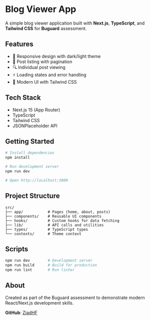 # Blog Viewer App

A simple blog viewer application built with **Next.js**, **TypeScript**, and **Tailwind CSS** for **Buguard** assessment.

## Features

- 📱 Responsive design with dark/light theme
- 📄 Post listing with pagination
- 🔍 Individual post viewing
- ⚡ Loading states and error handling
- 🎨 Modern UI with Tailwind CSS

## Tech Stack

- Next.js 15 (App Router)
- TypeScript
- Tailwind CSS
- JSONPlaceholder API

## Getting Started

```bash
# Install dependencies
npm install

# Run development server
npm run dev

# Open http://localhost:3000
```

## Project Structure

```
src/
├── app/           # Pages (home, about, posts)
├── components/    # Reusable UI components
├── hooks/         # Custom hooks for data fetching
├── lib/           # API calls and utilities
├── types/         # TypeScript types
└── contexts/      # Theme context
```

## Scripts

```bash
npm run dev        # Development server
npm run build      # Build for production
npm run lint       # Run linter
```

## About

Created as part of the Buguard assessment to demonstrate modern React/Next.js development skills.

**GitHub**: [ZiadHF](https://github.com/ZiadHF)

